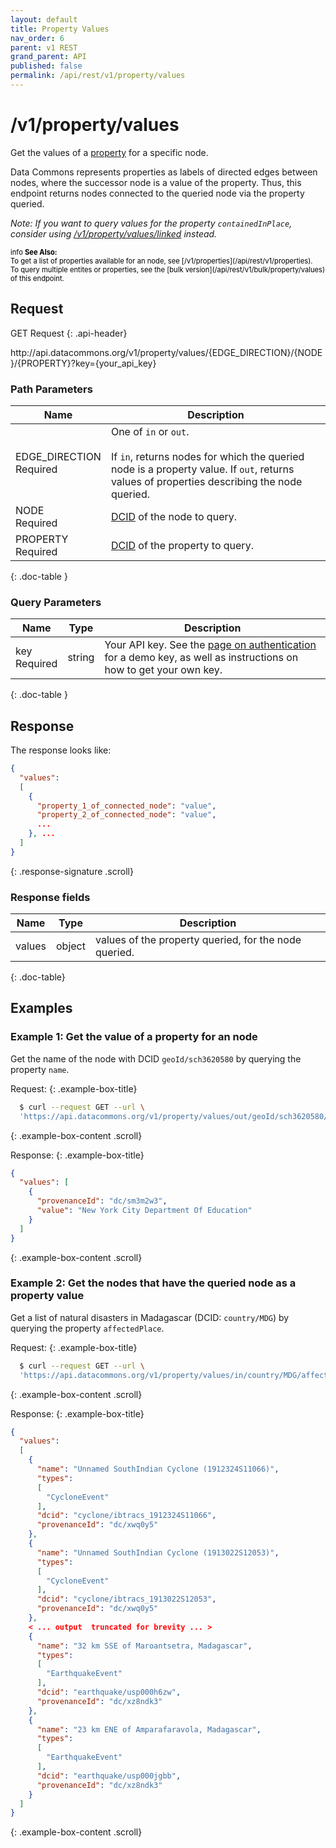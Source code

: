 ```yaml
---
layout: default
title: Property Values
nav_order: 6
parent: v1 REST
grand_parent: API
published: false
permalink: /api/rest/v1/property/values
---
```


# /v1/property/values

Get the values of a [property](/glossary.html#property) for a specific node.

Data Commons represents properties as labels of directed edges between nodes,
where the successor node is a value of the property. Thus, this endpoint returns
nodes connected to the queried node via the property queried.

_Note: If you want to query values for the property `containedInPlace`, consider
using [/v1/property/values/linked](/api/rest/v1/property/values/linked)
instead._

<div markdown="span" class="alert alert-warning" role="alert" style="color:black; font-size: 0.8em">
    <span class="material-icons md-16">info </span><b>See Also:</b><br />
    To get a list of properties available for an node, see [/v1/properties](/api/rest/v1/properties).<br />
    To query multiple entites or properties, see the [bulk version](/api/rest/v1/bulk/property/values) of this endpoint.
</div>

## Request

GET Request
{: .api-header}

<div class="api-signature">
http://api.datacommons.org/v1/property/values/{EDGE_DIRECTION}/{NODE}/{PROPERTY}?key={your_api_key}
</div>

<script src="/assets/js/syntax_highlighting.js"></script>

### Path Parameters

| Name                                                        | Description                                                                                                                                                                      |
| ----------------------------------------------------------- | -------------------------------------------------------------------------------------------------------------------------------------------------------------------------------- |
| EDGE_DIRECTION <br /> <required-tag>Required</required-tag> | One of `in` or `out`. <br /><br />If `in`, returns nodes for which the queried node is a property value. If `out`, returns values of properties describing the node queried. |
| NODE <br /> <required-tag>Required</required-tag>         | [DCID](/glossary.html#dcid) of the node to query.                                                                                                                              |
| PROPERTY <br /> <required-tag>Required</required-tag>       | [DCID](/glossary.html#dcid) of the property to query.                                                                                                                            |
{: .doc-table }

### Query Parameters

| Name                                             | Type   | Description                                                                                                                                                     |
| ------------------------------------------------ | ------ | --------------------------------------------------------------------------------------------------------------------------------------------------------------- |
| key <br /> <required-tag>Required</required-tag> | string | Your API key. See the [page on authentication](/api/rest/v1/getting_started#authentication) for a demo key, as well as instructions on how to get your own key. |
{: .doc-table }

## Response

The response looks like:

```json
{
  "values":
  [
    {
      "property_1_of_connected_node": "value",
      "property_2_of_connected_node": "value",
      ...
    }, ...
  ]
}
```
{: .response-signature .scroll}

### Response fields

| Name   | Type   | Description                                             |
| ------ | ------ | ------------------------------------------------------- |
| values | object | values of the property queried, for the node queried. |
{: .doc-table}

## Examples

### Example 1: Get the value of a property for an node

Get the name of the node with DCID `geoId/sch3620580` by querying the property
`name`.

Request:
{: .example-box-title}

```bash
  $ curl --request GET --url \
  'https://api.datacommons.org/v1/property/values/out/geoId/sch3620580/name&key=AIzaSyCTI4Xz-UW_G2Q2RfknhcfdAnTHq5X5XuI'
```
{: .example-box-content .scroll}

Response:
{: .example-box-title}

```json
{
  "values": [
    {
      "provenanceId": "dc/sm3m2w3",
      "value": "New York City Department Of Education"
    }
  ]
}
```
{: .example-box-content .scroll}

### Example 2: Get the nodes that have the queried node as a property value

Get a list of natural disasters in Madagascar (DCID: `country/MDG`) by querying
the property `affectedPlace`.

Request:
{: .example-box-title}

```bash
  $ curl --request GET --url \
  'https://api.datacommons.org/v1/property/values/in/country/MDG/affectedPlace&key=AIzaSyCTI4Xz-UW_G2Q2RfknhcfdAnTHq5X5XuI'
```
{: .example-box-content .scroll}

Response:
{: .example-box-title}

```json
{
  "values":
  [
    {
      "name": "Unnamed SouthIndian Cyclone (1912324S11066)",
      "types":
      [
        "CycloneEvent"
      ],
      "dcid": "cyclone/ibtracs_1912324S11066",
      "provenanceId": "dc/xwq0y5"
    },
    {
      "name": "Unnamed SouthIndian Cyclone (1913022S12053)",
      "types":
      [
        "CycloneEvent"
      ],
      "dcid": "cyclone/ibtracs_1913022S12053",
      "provenanceId": "dc/xwq0y5"
    },
    < ... output  truncated for brevity ... >
    {
      "name": "32 km SSE of Maroantsetra, Madagascar",
      "types":
      [
        "EarthquakeEvent"
      ],
      "dcid": "earthquake/usp000h6zw",
      "provenanceId": "dc/xz8ndk3"
    },
    {
      "name": "23 km ENE of Amparafaravola, Madagascar",
      "types":
      [
        "EarthquakeEvent"
      ],
      "dcid": "earthquake/usp000jgbb",
      "provenanceId": "dc/xz8ndk3"
    }
  ]
}
```
{: .example-box-content .scroll}
